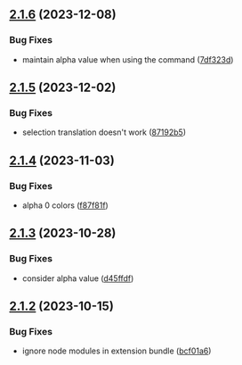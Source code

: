 ## [2.1.6](https://github.com/jeronimoek/color-picker-universal/compare/v2.1.5...v2.1.6) (2023-12-08)


### Bug Fixes

* maintain alpha value when using the command ([7df323d](https://github.com/jeronimoek/color-picker-universal/commit/7df323de1208eb29089a24ebecd414d2409b8e93))



## [2.1.5](https://github.com/jeronimoek/color-picker-universal/compare/v2.1.4...v2.1.5) (2023-12-02)


### Bug Fixes

* selection translation doesn't work ([87192b5](https://github.com/jeronimoek/color-picker-universal/commit/87192b5962b8d83a3ceb13b11c57574dd49fa5e7))



## [2.1.4](https://github.com/jeronimoek/color-picker-universal/compare/v2.1.3...v2.1.4) (2023-11-03)


### Bug Fixes

* alpha 0 colors ([f87f81f](https://github.com/jeronimoek/color-picker-universal/commit/f87f81f5f4871f8649cf3885536d56fdd7842bab))



## [2.1.3](https://github.com/jeronimoek/color-picker-universal/compare/v2.1.2...v2.1.3) (2023-10-28)


### Bug Fixes

* consider alpha value ([d45ffdf](https://github.com/jeronimoek/color-picker-universal/commit/d45ffdfca2c0e9304d1e33082ad967d09b2077ba))



## [2.1.2](https://github.com/jeronimoek/color-picker-universal/compare/v2.1.1...v2.1.2) (2023-10-15)


### Bug Fixes

* ignore node modules in extension bundle ([bcf01a6](https://github.com/jeronimoek/color-picker-universal/commit/bcf01a6c7fad67d6c7485bf2db96a5ef41d15609))



